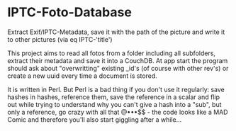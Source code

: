 # IPTC-Foto-Database
Extract Exif/IPTC-Metadata, save it with the path of the picture and write it to other pictures (via eq IPTC-'title')

This project aims to read all fotos from a folder including all subfolders, extract their metadata and save it into a CouchDB.
At app start the program should ask about "overwritting" existing _id's (of course with other rev's) or create a new uuid
every time a document is stored.

It is written in Perl. But Perl is a bad thing if you don't use it regularly: save hashes in hashes, reference them,
save the reference in a scalar and flip out while trying to understand why you can't give a hash into a "sub", but only
a reference, go crazy with all that @•$•%•%$•$$ - the code looks like a MAD Comic and therefore
you'll also start giggling after a while...
